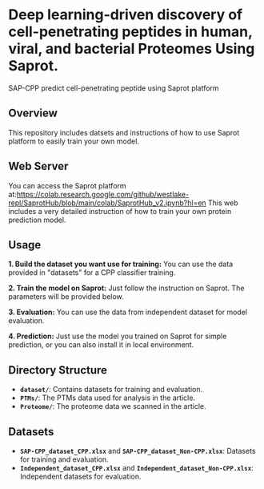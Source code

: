 # Deep learning-driven discovery of cell-penetrating peptides in human, viral, and bacterial Proteomes Using Saprot.
SAP-CPP predict cell-penetrating peptide using Saprot platform
## Overview
This repository includes datsets and instructions of how to use Saprot platform to easily train your own model.

## Web Server
You can access the Saprot platform at:https://colab.research.google.com/github/westlake-repl/SaprotHub/blob/main/colab/SaprotHub_v2.ipynb?hl=en
This web includes a very detailed instruction of how to train your own protein prediction model.

## Usage
**1. Build the dataset you want use for training:** You can use the data provided in "datasets" for a CPP classifier training.

**2. Train the model on Saprot:** Just follow the instruction on Saprot. The parameters will be provided below.

**3. Evaluation:** You can use the data from independent dataset for model evaluation.

**4. Prediction:** Just use the model you trained on Saprot for simple prediction, or you can also install it in local environment.

## Directory Structure
- **`dataset/`**: Contains datasets for training and evaluation.
- **`PTMs/`**: The PTMs data used for analysis in the article.
- **`Proteome/`**: The proteome data we scanned in the article.

## Datasets
- **`SAP-CPP_dataset_CPP.xlsx`** and **`SAP-CPP_dataset_Non-CPP.xlsx`**: Datasets for training and evaluation.
- **`Independent_dataset_CPP.xlsx`** and **`Independent_dataset_Non-CPP.xlsx`**: Independent datasets for evaluation.

